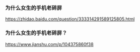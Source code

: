 ### 为什么女生的手机老碎屏
https://zhidao.baidu.com/question/333314291589125805.html
### 为什么女生的手机老碎屏？
https://www.jianshu.com/p/104375860f38